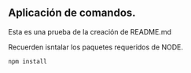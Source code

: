 ## Aplicación de comandos.

Esta es una prueba de la creación de README.md

Recuerden isntalar los paquetes requeridos de NODE.

```
npm install
```